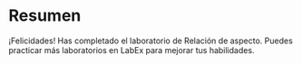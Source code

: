 # Resumen

¡Felicidades! Has completado el laboratorio de Relación de aspecto. Puedes practicar más laboratorios en LabEx para mejorar tus habilidades.
